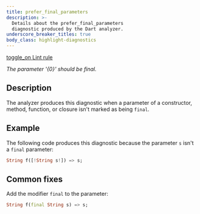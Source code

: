 ```yaml
---
title: prefer_final_parameters
description: >-
  Details about the prefer_final_parameters
  diagnostic produced by the Dart analyzer.
underscore_breaker_titles: true
body_class: highlight-diagnostics
---
```


<div class="tags">
  <a class="tag-label"
      href="/tools/linter-rules/prefer_final_parameters"
      title="Learn about the lint rule that enables this diagnostic."
      aria-label="Learn about the lint rule that enables this diagnostic."
      target="_blank">
    <span class="material-symbols" aria-hidden="true">toggle_on</span>
    <span>Lint rule</span>
  </a>
</div>

_The parameter '{0}' should be final._

## Description

The analyzer produces this diagnostic when a parameter of a constructor,
method, function, or closure isn't marked as being `final`.

## Example

The following code produces this diagnostic because the parameter `s`
isn't a `final` parameter:

```dart
String f([!String s!]) => s;
```

## Common fixes

Add the modifier `final` to the parameter:

```dart
String f(final String s) => s;
```
